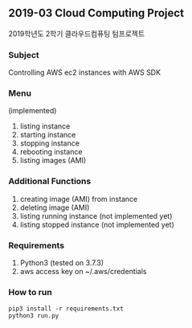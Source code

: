 ## 2019-03 Cloud Computing Project

2019학년도 2학기 클라우드컴퓨팅 텀프로젝트

### Subject

Controlling AWS ec2 instances with AWS SDK

### Menu

(implemented)

1. listing instance
2. starting instance
3. stopping instance
4. rebooting instance
5. listing images (AMI)

### Additional Functions

1. creating image (AMI) from instance
2. deleting image (AMI)
3. listing running instance (not implemented yet)
4. listing stopped instance (not implemented yet)

### Requirements

1. Python3 (tested on 3.7.3)
2. aws access key on ~/.aws/credentials

### How to run

```
pip3 install -r requirements.txt
python3 run.py
```